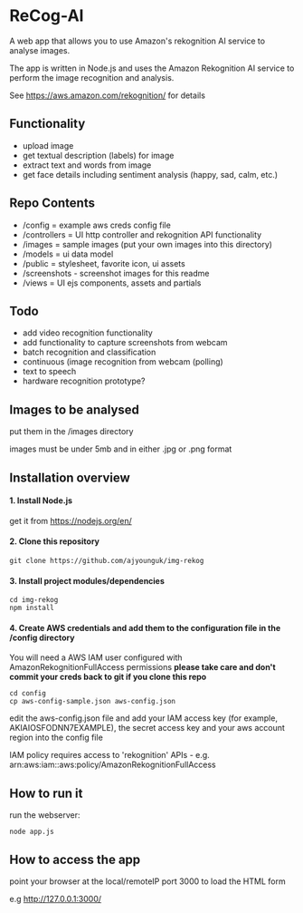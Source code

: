 # ReCog-AI 

A web app that allows you to use Amazon's rekognition AI service to analyse images. 

The app is written in Node.js and uses the Amazon Rekognition AI service to perform the image recognition and analysis. 

See https://aws.amazon.com/rekognition/ for details

## Functionality
- upload image
- get textual description (labels) for image
- extract text and words from image 
- get face details including sentiment analysis (happy, sad, calm, etc.)

## Repo Contents
- /config = example aws creds config file
- /controllers = UI http controller and rekognition API functionality 
- /images = sample images (put your own images into this directory)
- /models = ui data model
- /public = stylesheet, favorite icon, ui assets
- /screenshots - screenshot images for this readme
- /views = UI ejs components, assets and partials

## Todo
- add video recognition functionality
- add functionality to capture screenshots from webcam
- batch recognition and classification
- continuous (image recognition from webcam (polling) 
- text to speech
- hardware recognition prototype?

## Images to be analysed
put them in the /images directory

images must be under 5mb and in either .jpg or .png format

## Installation overview

#### 1. Install Node.js
get it from https://nodejs.org/en/

#### 2. Clone this repository
```
git clone https://github.com/ajyounguk/img-rekog
```

#### 3. Install project modules/dependencies
```
cd img-rekog
npm install
```

#### 4. Create AWS credentials and add them to the configuration file in the /config directory
You will need a AWS IAM user configured with AmazonRekognitionFullAccess permissions
**please take care and don't commit your creds back to git if you clone this repo**
```
cd config
cp aws-config-sample.json aws-config.json
```
edit the aws-config.json file and add your IAM access key (for example, AKIAIOSFODNN7EXAMPLE), the secret access key and your aws account region into the config file

IAM policy requires access to 'rekognition' APIs - e.g. arn:aws:iam::aws:policy/AmazonRekognitionFullAccess

## How to run it
run the webserver:
```
node app.js
```

## How to access the app
point your browser at the local/remoteIP port 3000 to load the HTML form

e.g http://127.0.0.1:3000/
